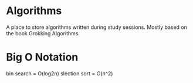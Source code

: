 # Algorithms

A place to store algorithms written during study sessions.
Mostly based on the book Grokking Algorithms

# Big O Notation

bin search = O(log2n)
slection sort = O(n^2)
